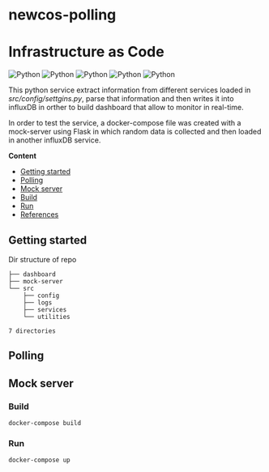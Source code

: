 # newcos-polling
# Infrastructure as Code
![Python](https://img.shields.io/badge/pypolling-v1.0.0-orange)
![Python](https://img.shields.io/badge/schedule-0.6.0-blue)
![Python](https://img.shields.io/badge/Flask-v1.1.2-blue)
![Python](https://img.shields.io/badge/pymsteams-0.1.13-blue)
![Python](https://img.shields.io/badge/platform-linux--64%7Cwin--64-lightgrey)

This python service extract information from different services loaded in *src/config/settgins.py*, parse that information and then writes it into influxDB in orther to build dashboard that allow to monitor in real-time.

In order to test the service, a docker-compose file was created with a mock-server using Flask in which random data is collected and then loaded in another influxDB service.


**Content**
- [Getting started](#getting-started)
- [Polling](#polling)
- [Mock server](#mock-server)
- [Build](#docker)
- [Run](#run)
- [References](#references)


## Getting started

Dir structure of repo
```
├── dashboard
├── mock-server
└── src
    ├── config
    ├── logs
    ├── services
    └── utilities

7 directories
```

## Polling

## Mock server

### Build
```
docker-compose build
```

### Run
```
docker-compose up
```